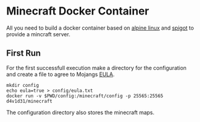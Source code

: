 # Minecraft Docker Container
All you need to build a docker container based on [alpine linux](http://www.alpinelinux.org/) and [spigot](https://www.spigotmc.org/)  to provide a
mincraft server.

## First Run
For the first successfull execution make a directory for the configuration and
create a file to agree to Mojangs [EULA](https://account.mojang.com/documents/minecraft_eula).

    mkdir config
    echo eula=true > config/eula.txt
    docker run -v $PWD/config:/minecraft/config -p 25565:25565 d4v1d31/minecraft

The configuration directory also stores the minecraft maps.
